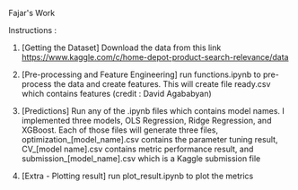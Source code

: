 Fajar's Work

Instructions : 

1. [Getting the Dataset] Download the data from this link https://www.kaggle.com/c/home-depot-product-search-relevance/data

2. [Pre-processing and Feature Engineering] run functions.ipynb to pre-process the data and create features. This will create file ready.csv which contains features (credit : David Agababyan)

3. [Predictions] Run any of the .ipynb files which contains model names. I implemented three models, OLS Regression, Ridge Regression, and XGBoost. Each of those files will generate three files, optimization_[model_name].csv contains the parameter tuning result, CV_[model name].csv contains metric performance result, and submission_[model_name].csv which is a Kaggle submission file   

4. [Extra - Plotting result] run plot_result.ipynb to plot the metrics
